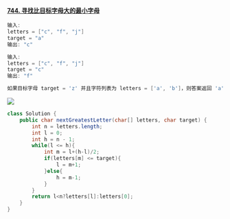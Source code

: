 #### [744. 寻找比目标字母大的最小字母](https://leetcode-cn.com/problems/find-smallest-letter-greater-than-target/)

```java
输入:
letters = ["c", "f", "j"]
target = "a"
输出: "c"

输入:
letters = ["c", "f", "j"]
target = "c"
输出: "f"

如果目标字母 target = 'z' 并且字符列表为 letters = ['a', 'b']，则答案返回 'a'
```

![](C:\Users\yangjiewei\Desktop\1.png)



```java
class Solution {
    public char nextGreatestLetter(char[] letters, char target) {
        int n = letters.length;
        int l = 0;
        int h = n - 1;
        while(l <= h){
            int m = l+(h-l)/2;
            if(letters[m] <= target){
                l = m+1;
            }else{
                h = m-1;
            }
        }
        return l<n?letters[l]:letters[0];
    }
}
```



